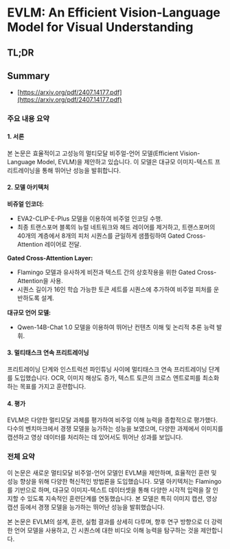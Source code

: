 # EVLM: An Efficient Vision-Language Model for Visual Understanding
## TL;DR
## Summary
- [https://arxiv.org/pdf/2407.14177.pdf](https://arxiv.org/pdf/2407.14177.pdf)

### 주요 내용 요약

#### 1. 서론
본 논문은 효율적이고 고성능의 멀티모달 비주얼-언어 모델(Efficient Vision-Language Model, EVLM)을 제안하고 있습니다. 이 모델은 대규모 이미지-텍스트 프리트레이닝을 통해 뛰어난 성능을 발휘합니다.

#### 2. 모델 아키텍처
**비쥬얼 인코더:** 
- EVA2-CLIP-E-Plus 모델을 이용하여 비주얼 인코딩 수행.
- 최종 트랜스포머 블록의 뉴럴 네트워크와 헤드 레이어를 제거하고, 트랜스포머의 40개의 계층에서 8개의 피처 시퀀스를 균일하게 샘플링하여 Gated Cross-Attention 레이어로 전달.

**Gated Cross-Attention Layer:**
- Flamingo 모델과 유사하게 비전과 텍스트 간의 상호작용을 위한 Gated Cross-Attention을 사용.
- 시퀀스 길이가 16인 학습 가능한 토큰 세트를 시퀀스에 추가하여 비주얼 피처를 운반하도록 설계.

**대규모 언어 모델:**
- Qwen-14B-Chat 1.0 모델을 이용하여 뛰어난 컨텐츠 이해 및 논리적 추론 능력 발휘.

#### 3. 멀티태스크 연속 프리트레이닝
프리트레이닝 단계와 인스트럭션 파인튜닝 사이에 멀티태스크 연속 프리트레이닝 단계를 도입했습니다. OCR, 이미지 해상도 증가, 텍스트 토큰의 크로스 엔트로피를 최소화하는 목표를 가지고 훈련합니다.

#### 4. 평가
EVLM은 다양한 멀티모달 과제를 평가하여 비주얼 이해 능력을 종합적으로 평가했다. 다수의 벤치마크에서 경쟁 모델을 능가하는 성능을 보였으며, 다양한 과제에서 이미지를 캡션하고 영상 데이터를 처리하는 데 있어서도 뛰어난 성과를 보입니다.

### 전체 요약
이 논문은 새로운 멀티모달 비주얼-언어 모델인 EVLM을 제안하며, 효율적인 훈련 및 성능 향상을 위해 다양한 혁신적인 방법론을 도입했습니다. 모델 아키텍처는 Flamingo를 기반으로 하며, 대규모 이미지-텍스트 데이터셋을 통해 다양한 시각적 입력을 잘 인지할 수 있도록 지속적인 훈련단계를 연동했습니다. 본 모델은 특히 이미지 캡션, 영상 캡션 등에서 경쟁 모델을 능가하는 뛰어난 성능을 발휘했습니다. 

본 논문은 EVLM의 설계, 훈련, 실험 결과를 상세히 다루며, 향후 연구 방향으로 더 강력한 언어 모델을 사용하고, 긴 시퀀스에 대한 비디오 이해 능력을 탐구하는 것을 제안합니다.